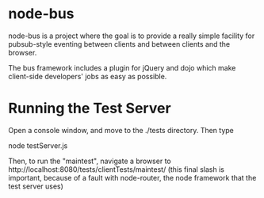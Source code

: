 node-bus
========

node-bus is a project where the goal is to provide a really simple facility for pubsub-style eventing between clients and between clients and the browser.

The bus framework includes a plugin for jQuery and dojo which make client-side developers' jobs as easy as possible.

Running the Test Server
=======================

Open a console window, and move to the ./tests directory.  Then type

node testServer.js

Then, to run the "maintest", navigate a browser to http://localhost:8080/tests/clientTests/maintest/  (this final slash is important, because of a fault with node-router, the node framework that the test server uses)